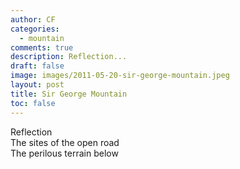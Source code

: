 ```yaml
---
author: CF
categories:
  - mountain
comments: true
description: Reflection...
draft: false
image: images/2011-05-20-sir-george-mountain.jpeg
layout: post
title: Sir George Mountain
toc: false
---
```

    
Reflection    
The sites of the open road    
The perilous terrain below    
